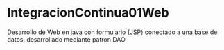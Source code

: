 # IntegracionContinua01Web
Desarrollo de Web en java con formulario (JSP) conectado a una base de datos, desarrollado mediante patron DAO

